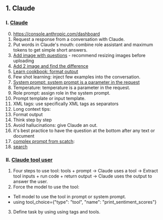 ## 1. Claude

### I. [Claude](./nbs/01_claude.ipynb)
   0. https://console.anthropic.com/dashboard
   1. Request a response from a conversation with Claude.
   2. Put words in Claude's mouth: combine role assistant and maximum tokens to get simple short answers.
   3. [Add image with questions](https://docs.anthropic.com/en/docs/build-with-claude/vision) - recommend resizing images before uploading
   4. [Add 2 image and find the difference](https://docs.anthropic.com/en/docs/build-with-claude/vision#example-multiple-images)
   5. [Learn cookbook: format output](https://github.com/anthropics/anthropic-cookbook)
   6. Few shot learning: inject few examples into the conversation.
   7. [System prompt: system prompt is a parameter in the request](https://github.com/anthropics/courses/blob/master/prompt_engineering_interactive_tutorial)
   8. Temperature: temperature is a parameter in the request.
   9. Role prompt: assign role in the system prompt.
   10. Prompt template or input template.
   11. XML tags: use specifically XML tags as separators
   12. Long context tips:
   13. Format output
   14. Think step by step
   15. Avoid hallucinations: give Claude an out.
   16. it's best practice to have the question at the bottom after any text or document
   17. [complex prompt from scatch](https://github.com/anthropics/courses/blob/master/prompt_engineering_interactive_tutorial/AmazonBedrock/anthropic/09_Complex_Prompts_from_Scratch.ipynb): 
   18. [search](https://github.com/anthropics/anthropic-cookbook/blob/main/third_party/Wikipedia/wikipedia-search-cookbook.ipynb)

### II. [Claude tool user](./nbs/02_claude_tool_user.ipynb)
  1. Four steps to use tool: tools + prompt -> Claude uses a tool -> Extract tool inputs + run code + return output -> Claude uses the output to answer the user.
  2. Force the model to use the tool:
   - Tell model to use the tool in prompt or system prompt.
   - using tool_choice={"type": "tool", "name": "print_sentiment_scores"}
  3. Define task by using using tags and tools.